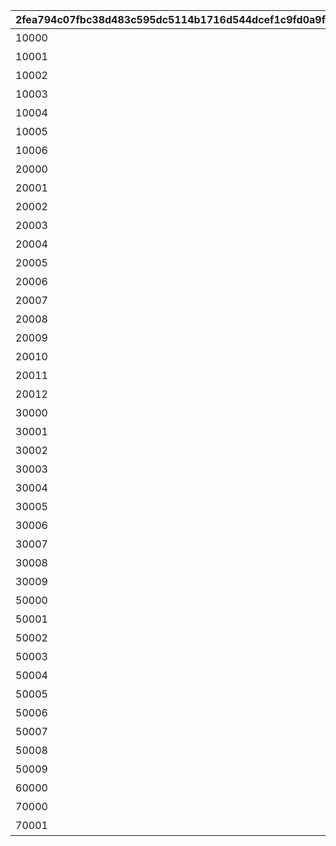 |2fea794c07fbc38d483c595dc5114b1716d544dcef1c9fd0a9f02f389c8d7558|fc02d1e79740c4f6b52e35ac1b6df6efe90d0fdf4e5e453418a12c8d9ff342e6|68921f52cad70d1c9214a0fe596b7d7cfb2e0125b4c9ed861c81be04ab2bccf9|84d50e2944e64b09594484a49c17cf4fc437906554b1ef72a263a8195a14aac0|5c3f52a567a68a508511bf29820ee2f62543980711170b88f84eefb26e97e385|da0aa97d5c1631af6858cf7d4cdc95208487bb5d824b55ef95f57c4e961cafb8|6b0f8c1c7fb1dc68e132a904239e9dee6142c15e426649f751f5bc811dec7672|55a42944972569c0e1ec243d7c82562e1250897d2395e7459f88a806f8582cc1|7875f604955f619e819e218b0a4f382533ff6b03f70953d5d3529063b779af18|605f15dbbc5e6896bf8ca50e7262cafdf362af5976a4aa786082523aca24ecf5|
| --- | --- | --- | --- | --- | --- | --- | --- | --- | --- |
|10000|1|1|3|20|100|0|1|1|パーツを20個獲得しよう|
|10001|2|1|3|25|100|0|1|2|パーツを25個獲得しよう|
|10002|3|1|3|30|100|0|1|2|パーツを30個獲得しよう|
|10003|4|1|3|35|100|0|1|3|パーツを35個獲得しよう|
|10004|5|1|3|40|100|0|1|3|パーツを40個獲得しよう|
|10005|6|1|3|45|100|0|1|4|パーツを45個獲得しよう|
|10006|7|1|3|50|100|0|1|4|パーツを50個獲得しよう|
|20000|101|1|2|1500|101|0|2|3|総戦力を1500以上にしよう|
|20001|102|1|2|2000|101|0|2|3|総戦力を2000以上にしよう|
|20002|103|1|2|2500|101|0|2|3|総戦力を2500以上にしよう|
|20003|104|1|2|3000|101|0|2|3|総戦力を3000以上にしよう|
|20004|105|1|2|3500|101|0|2|3|総戦力を3500以上にしよう|
|20005|106|1|2|4000|101|0|2|4|総戦力を4000以上にしよう|
|20006|107|1|2|4500|101|0|2|4|総戦力を4500以上にしよう|
|20007|108|1|2|5000|101|0|2|4|総戦力を5000以上にしよう|
|20008|109|1|2|6000|101|0|2|4|総戦力を6000以上にしよう|
|20009|110|1|2|7000|101|0|2|4|総戦力を7000以上にしよう|
|20010|111|1|2|8000|101|0|2|5|総戦力を8000以上にしよう|
|20011|112|1|2|9000|101|0|2|5|総戦力を9000以上にしよう|
|20012|600|1|2|10000|101|0|2|5|総戦力を10000以上にしよう|
|30000|201|2|4|100|200|0|3|2|バトルポイントを累計100pt獲得しよう|
|30001|202|2|4|200|200|0|3|2|バトルポイントを累計200pt獲得しよう|
|30002|203|2|4|300|200|0|3|2|バトルポイントを累計300pt獲得しよう|
|30003|204|2|4|400|200|0|3|2|バトルポイントを累計400pt獲得しよう|
|30004|205|2|4|500|200|0|3|2|バトルポイントを累計500pt獲得しよう|
|30005|206|2|4|600|200|0|3|3|バトルポイントを累計600pt獲得しよう|
|30006|207|2|4|700|200|0|3|3|バトルポイントを累計700pt獲得しよう|
|30007|208|2|4|800|200|0|3|3|バトルポイントを累計800pt獲得しよう|
|30008|209|2|4|900|200|0|3|3|バトルポイントを累計900pt獲得しよう|
|30009|210|2|4|1000|200|0|3|3|バトルポイントを累計1000pt獲得しよう|
|50000|401|4|1|5|400|0|5|7|フブキから5個パーツを獲得しよう|
|50001|402|4|1|10|400|0|5|7|フブキから10個パーツを獲得しよう|
|50002|403|4|1|15|400|0|5|7|フブキから15個パーツを獲得しよう|
|50003|404|4|1|20|400|0|5|7|フブキから20個パーツを獲得しよう|
|50004|405|4|1|25|400|0|5|7|フブキから25個パーツを獲得しよう|
|50005|406|4|1|30|400|0|5|7|フブキから30個パーツを獲得しよう|
|50006|407|4|1|35|400|0|5|7|フブキから35個パーツを獲得しよう|
|50007|408|4|1|40|400|0|5|7|フブキから40個パーツを獲得しよう|
|50008|409|4|1|45|400|0|5|7|フブキから45個パーツを獲得しよう|
|50009|700|4|1|50|400|0|5|6|フブキから50個パーツを獲得しよう|
|60000|999|2|4|800|209|30009|6|7|バトルポイントを800pt獲得しよう（何度でも）|
|70000|799|3|3|14|300|0|7|6|ステージ14をクリアしよう|
|70001|800|3|3|50|301|0|7|8|ステージ50をクリアしよう|